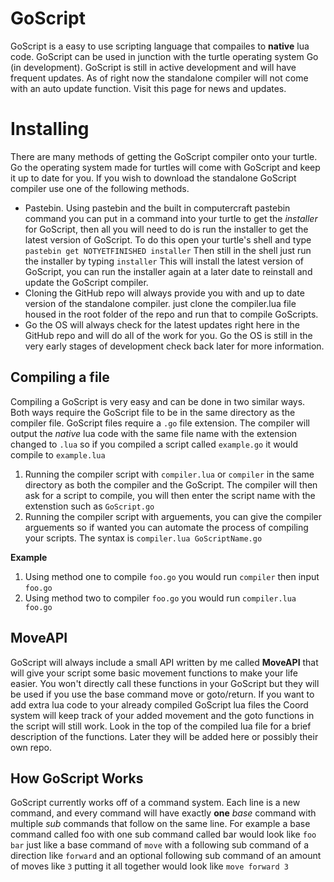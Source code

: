 # GoScript

GoScript is a easy to use scripting language that compailes to **native** lua code. GoScript can be used in junction with the turtle operating system Go (in development). GoScript is still in active development and will have frequent updates. As of right now the standalone compiler will not come with an auto update function. Visit this page for news and updates.


# Installing

There are many methods of getting the GoScript compiler onto your turtle. Go the operating system made for turtles will come with GoScript and keep it up to date for you. If you wish to download the standalone GoScript compiler use one of the following methods.
* Pastebin. Using pastebin and the built in computercraft pastebin command you can put in a command into your turtle to get the _installer_ for GoScript, then all you will need to do is run the installer to get the latest version of GoScript. To do this open your turtle's shell and type `pastebin get NOTYETFINISHED installer` Then still in the shell just run the installer by typing `installer` This will install the latest version of GoScript, you can run the installer again at a later date to reinstall and update the GoScript compiler.
* Cloning the GitHub repo will always provide you with and up to date version of the standalone compiler. just clone the compiler.lua file housed in the root folder of the repo and run that to compile GoScripts.
* Go the OS will always check for the latest updates right here in the GitHub repo and will do all of the work for you. Go the OS is still in the very early stages of development check back later for more information.

## Compiling a file

Compiling a GoScript is very easy and can be done in two similar ways. Both ways require the GoScript file to be in the same directory as the compiler file. GoScript files require a `.go` file extension. The compiler will output the *native* lua code with the same file name with the extension changed to `.lua` so if you compiled a script called `example.go` it would compile to `example.lua`
1. Running the compiler script with `compiler.lua` or `compiler` in the same directory as both the compiler and the GoScript. The compiler will then ask for a script to compile, you will then enter the script name with the extenstion such as `GoScript.go` 
2. Running the compiler script with arguements, you can give the compiler arguements so if wanted you can automate the process of compiling your scripts. The syntax is `compiler.lua GoScriptName.go` 

__Example__ 
1. Using method one to compile `foo.go` you would run `compiler` then input `foo.go` 
2. Using method two to compiler `foo.go` you would run `compiler.lua foo.go`

## MoveAPI

GoScript will always include a small API written by me called **MoveAPI** that will give your script some basic movement functions to make your life easier. You won't directly call these functions in your GoScript but they will be used if you use the base command move or goto/return. If you want to add extra lua code to your already compiled GoScript lua files the Coord system will keep track of your added movement and the goto functions in the script will still work. Look in the top of the compiled lua file for a brief description of the functions. Later they will be added here or possibly their own repo.

## How GoScript Works

GoScript currently works off of a command system. Each line is a new command, and every command will have exactly **one** *base* command with multiple *sub* commands that follow on the same line. For example a base command called foo with one sub command called bar would look like `foo bar` just like a base command of `move` with a following sub command of a direction like `forward` and an optional following sub command of an amount of moves like `3` putting it all together would look like `move forward 3`

